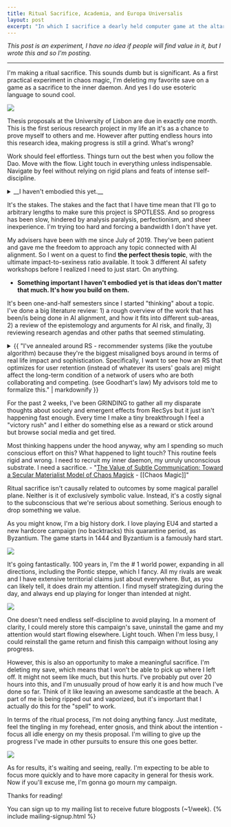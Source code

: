 ```yaml
---
title: Ritual Sacrifice, Academia, and Europa Universalis
layout: post
excerpt: "In which I sacrifice a dearly held computer game at the altar of academic glory."
---
```


_This post is an experiment, I have no idea if people will find value in it, but I wrote this and so I'm posting._

***

I'm making a ritual sacrifice. This sounds dumb but is significant. As a first practical experiment in chaos magic, I'm deleting my favorite save on a game as a sacrifice to the inner daemon. And yes I do use esoteric language to sound cool.

![](https://firebasestorage.googleapis.com/v0/b/firescript-577a2.appspot.com/o/imgs%2Fapp%2Fxiqo%2FP9nSfgysiT?alt=media&token=f61b8eb7-016e-47ca-b84e-7051901d3477)

Thesis proposals at the University of Lisbon are due in exactly one month. This is the first serious research project in my life an it's as a chance to prove myself to others and me. However after putting endless hours into this research idea, making progress is still a grind. What's wrong?

Work should feel effortless. Things turn out the best when you follow the Dao. Move with the flow. Light touch in everything unless indispensable. Navigate by feel without relying on rigid plans and feats of intense self-discipline. 

<div markdown="1">
<details>
  <summary>__I haven't embodied this yet.__</summary>
  - There's a fuzzy line between flow and laziness, but I think they can be reliably distinguished. 
  - I'm not saying slack off or taking big uncalculated risks. I'm saying bring attention to your options and and take the one that feels right. 
  - If you pay a modicum of attention you will not end up homeless, your social safety net will support you, we can count on each other. 
  - I think of the dao as a magnetic field both in physical space and in thought space. The way I feel it most clearly is by feeling how anxiety in my belly responds when I focus on regions of a space. It probably varies between people. It's probably easier to feel the dao if you medidate and keep good internal hygiene in general. 
  - [Magick Without Tears](https://hermetic.com/crowley/magick-without-tears/mwt_02)mpany Refsnes Data.</p>
</details>
</div>

It's the stakes. The stakes and the fact that I have time mean that I'll go to arbitrary lengths to make sure this project is SPOTLESS. And so progress has been slow, hindered by analysis paralysis, perfectionism, and sheer inexperience. I'm trying too hard and forcing a bandwidth I don't have yet. 

My advisers have been with me since July of 2019. They've been patient and gave me the freedom to approach any topic connected with AI alignment. So I went on a quest to find __the perfect thesis topic__, with the ultimate impact-to-sexiness ratio available. It took 3 different AI safety workshops before I realized I need to just start. On anything. 

- __Something important I haven't embodied yet is that ideas don't matter that much. It's how you build on them.__

It's been one-and-half semesters since I started "thinking" about a topic. I've done a big literature review: 1) a rough overview of the work that has been/is being done in AI alignment, and how it fits into different sub-areas, 2) a review of the epistemology and arguments for AI risk, and finally, 3) reviewing research agendas and other paths that seemed stimulating. 

<details>
  <summary>{{ "I've annealed around RS - recommender systems (like the youtube algorithm) because they're the biggest misaligned boys around in terms of real life impact and sophistication. Specifically, I want to see how an RS that optimizes for user retention (instead of whatever its users' goals are) might affect the long-term condition of a network of users who are both collaborating and competing. (see Goodhart's law) My advisors told me to formalize this." | markdownify }}
  </summary> 
    {{"- Current recsys are a specific example of the alignment problem in the wild, which I figured might be easier to address than the general version of the problem. RS are misaligned as they clearly have different incentives - increasing retention or ad profit - from their users', who are trying to get information or play games with one another.
    - I told my advisors about this and sketched a rough model to compare how people's opinions on stuff might be influenced by a RS with its own agenda versus a pure Christ-like recommender that has our own best interest at heart. They told me there's a lot of talk about these sorts of topics in academia, but not much action, and to show them a well-defined formal model. 
    - It's been rough. I don't have much experience using game theory to make models, so I keep starting ideas, thinking about some other thing that makes sense but is incompatible, start again, rinse, repeat. Something that is helping but is ULTRA SLOW is actually playing out games between 2 or 3 users and 1 recommender under different set ups.
        - "game trees: [Extensive form game](https://en.wikipedia.org/wiki/Extensive-form_game)"" | markdownify }}
</details>

For the past 2 weeks, I've been GRINDING to gather all my disparate thoughts about society and emergent effects from RecSys but it just isn't happening fast enough. Every time I make a tiny breakthrough I feel a "victory rush" and I either do something else as a reward or stick around but browse social media and get tired.

Most thinking happens under the hood anyway, why am I spending so much conscious effort on this? What happened to light touch? This routine feels rigid and wrong. I need to recruit my inner daemon, my unruly unconscious substrate. I need a sacrifice.
    - "[The Value of Subtle Communication: Toward a Secular Materialist Model of Chaos Magick](https://modernmythology.net/the-value-of-subtle-communication-toward-a-secular-materialist-model-of-chaos-magick-c038d5a02fa1) - [[Chaos Magic]]"

Ritual sacrifice isn't causally related to outcomes by some magical parallel plane. Neither is it of exclusively symbolic value. Instead, it's a costly signal to the subconscious that we're serious about something. Serious enough to drop something we value.

As you might know, I'm a big history dork. I love playing EU4 and started a new hardcore campaign (no backtracks) this quarantine period, as Byzantium. The game starts in 1444 and Byzantium is a famously hard start.

![](https://firebasestorage.googleapis.com/v0/b/firescript-577a2.appspot.com/o/imgs%2Fapp%2Fxiqo%2F3Ac73GyRiY?alt=media&token=8098eebd-67a9-4839-aa07-44f41ab2eb67)

It's going fantastically. 100 years in, I'm the # 1 world power, expanding in all directions, including the Pontic steppe, which I fancy. All my rivals are weak and I have extensive territorial claims just about everywhere. But, as you can likely tell, it does drain my attention. I find myself strategizing during the day, and always end up playing for longer than intended at night.

![](https://firebasestorage.googleapis.com/v0/b/firescript-577a2.appspot.com/o/imgs%2Fapp%2Fxiqo%2F69AsS5JudI?alt=media&token=6e783365-3b28-4608-afd2-ded3a36c92f7)

One doesn't need endless self-discipline to avoid playing. In a moment of clarity, I could merely store this campaign's save, uninstall the game and my attention would start flowing elsewhere. Light touch. When I'm less busy, I could reinstall the game return and finish this campaign without losing any progress.

However, this is also an opportunity to make a meaningful sacrifice. I'm deleting my save, which means that I won't be able to pick up where I left off. It might not seem like much, but this hurts. I've probably put over 20 hours into this, and I'm unusually proud of how early it is and how much I've done so far. Think of it like leaving an awesome sandcastle at the beach. A part of me is being ripped out and vaporized, but it's important that I actually do this for the "spell" to work.

In terms of the ritual process, I'm not doing anything fancy. Just meditate, feel the tingling in my forehead, enter gnosis, and think about the intention - focus all idle energy on my thesis proposal. I'm willing to give up the progress I've made in other pursuits to ensure this one goes better.

![](https://firebasestorage.googleapis.com/v0/b/firescript-577a2.appspot.com/o/imgs%2Fapp%2Fxiqo%2FMrOw_b6IiW?alt=media&token=271e90d0-433e-4859-a6ff-9ca0b95fffe5)

As for results, it's waiting and seeing, really. I'm expecting to be able to focus more quickly and to have more capacity in general for thesis work. Now if you'll excuse me, I'm gonna go mourn my campaign.


Thanks for reading!

You can sign up to my mailing list to receive future blogposts (~1/week).
{% include mailing-signup.html %}